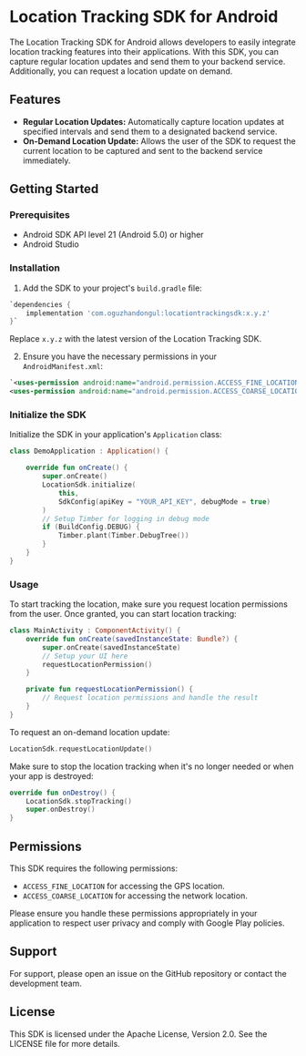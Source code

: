 # Location Tracking SDK for Android

The Location Tracking SDK for Android allows developers to easily integrate location tracking features into their applications. With this SDK, you can capture regular location updates and send them to your backend service. Additionally, you can request a location update on demand.

## Features

-   **Regular Location Updates:** Automatically capture location updates at specified intervals and send them to a designated backend service.
-   **On-Demand Location Update:** Allows the user of the SDK to request the current location to be captured and sent to the backend service immediately.

## Getting Started

### Prerequisites

-   Android SDK API level 21 (Android 5.0) or higher
-   Android Studio

### Installation

1.  Add the SDK to your project's `build.gradle` file:

``` gradle
`dependencies {
    implementation 'com.oguzhandongul:locationtrackingsdk:x.y.z'
}` 
```

Replace `x.y.z` with the latest version of the Location Tracking SDK.

2.  Ensure you have the necessary permissions in your `AndroidManifest.xml`:

``` xml
`<uses-permission android:name="android.permission.ACCESS_FINE_LOCATION" />
<uses-permission android:name="android.permission.ACCESS_COARSE_LOCATION" />` 
```

### Initialize the SDK

Initialize the SDK in your application's `Application` class:

``` kotlin
class DemoApplication : Application() {

    override fun onCreate() {
        super.onCreate()
        LocationSdk.initialize(
            this,
            SdkConfig(apiKey = "YOUR_API_KEY", debugMode = true)
        )
        // Setup Timber for logging in debug mode
        if (BuildConfig.DEBUG) {
            Timber.plant(Timber.DebugTree())
        }
    }
}
```

### Usage

To start tracking the location, make sure you request location permissions from the user. Once granted, you can start location tracking:

``` kotlin 
class MainActivity : ComponentActivity() {
    override fun onCreate(savedInstanceState: Bundle?) {
        super.onCreate(savedInstanceState)
        // Setup your UI here
        requestLocationPermission()
    }

    private fun requestLocationPermission() {
        // Request location permissions and handle the result
    }
}
```

To request an on-demand location update:

``` kotlin
LocationSdk.requestLocationUpdate()
```
Make sure to stop the location tracking when it's no longer needed or when your app is destroyed:

``` kotlin
override fun onDestroy() {
    LocationSdk.stopTracking()
    super.onDestroy()
}
``` 

## Permissions

This SDK requires the following permissions:

-   `ACCESS_FINE_LOCATION` for accessing the GPS location.
-   `ACCESS_COARSE_LOCATION` for accessing the network location.

Please ensure you handle these permissions appropriately in your application to respect user privacy and comply with Google Play policies.

## Support

For support, please open an issue on the GitHub repository or contact the development team.

## License

This SDK is licensed under the Apache License, Version 2.0. See the LICENSE file for more details.
